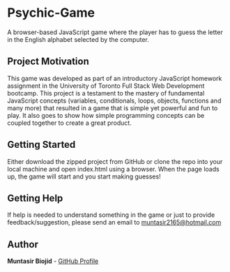 # Psychic-Game

A browser-based JavaScript game where the player has to guess the letter in the English alphabet selected by the computer.

## Project Motivation

This game was developed as part of an introductory JavaScript homework assignment in the University of Toronto Full Stack Web Development bootcamp. This project is a testament to the mastery of fundamental JavaScript concepts (variables, conditionals, loops, objects, functions and many more) that resulted in a game that is simple yet powerful and fun to play. It also goes to show how simple programming concepts can be coupled together to create a great product.

## Getting Started

Either download the zipped project from GitHub or clone the repo into your local machine and open index.html using a browser. When the page loads up, the game will start and you start making guesses!

## Getting Help

If help is needed to understand something in the game or just to provide feedback/suggestion, please send an email to muntasir2165@hotmail.com

## Author

**Muntasir Biojid** - [GitHub Profile](https://github.com/muntasir2165)